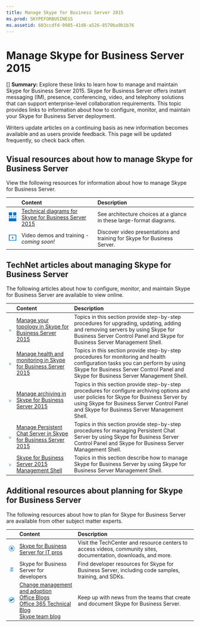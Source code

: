 ```yaml
---
title: Manage Skype for Business Server 2015
ms.prod: SKYPEFORBUSINESS
ms.assetid: 603ccdfd-9985-41d8-a526-8570ba9b1b76
---
```



# Manage Skype for Business Server 2015
[] **Summary:** Explore these links to learn how to manage and maintain Skype for Business Server 2015.
Skype for Business Server offers instant messaging (IM), presence, conferencing, video, and telephony solutions that can support enterprise-level collaboration requirements. This topic provides links to information about how to configure, monitor, and maintain your Skype for Business Server deployment. 
  
    
    

Writers update articles on a continuing basis as new information becomes available and as users provide feedback. This page will be updated frequently, so check back often.
## Visual resources about how to manage Skype for Business Server

View the following resources for information about how to manage Skype for Business Server.
  
    
    


||**Content**|**Description**|
|:-----|:-----|:-----|
|![Icon for technical diagrams](images/87de0d09-77fd-46f2-b9f6-99a7998fd332.png)| [Technical diagrams for Skype for Business Server 2015](technical-diagrams-for-skype-for-business-server-2015.md) <br/> |See architecture choices at a glance in these large-format diagrams.  <br/> |
|![Icon for videos](images/143e0d86-1c68-482a-9bf9-93e7966acca0.png)|Video demos and training -  *coming soon!*  <br/> |Discover video presentations and training for Skype for Business Server.  <br/> |
   

## TechNet articles about managing Skype for Business Server

The following articles about how to configure, monitor, and maintain Skype for Business Server are available to view online. 
  
    
    


||**Content**|**Description**|
|:-----|:-----|:-----|
|![Numeric How To Icon](images/d73b5029-a6ba-4abd-9197-d8151dabf56e.png)| [Manage your topology in Skype for Business Server 2015](manage-your-topology-in-skype-for-business-server-2015.md) <br/> |Topics in this section provide step-by-step procedures for upgrading, updating, adding and removing servers by using Skype for Business Server Control Panel and Skype for Business Server Management Shell.  <br/> |
|![Numeric How To Icon](images/d73b5029-a6ba-4abd-9197-d8151dabf56e.png)| [Manage health and monitoring in Skype for Business Server 2015](manage-health-and-monitoring-in-skype-for-business-server-2015.md) <br/> |Topics in this section provide step-by-step procedures for monitoring and health configuration tasks you can perform by using Skype for Business Server Control Panel and Skype for Business Server Management Shell.  <br/> |
|![Numeric How To Icon](images/d73b5029-a6ba-4abd-9197-d8151dabf56e.png)| [Manage archiving in Skype for Business Server 2015](manage-archiving-in-skype-for-business-server-2015.md) <br/> |Topics in this section provide step-by-step procedures for configure archiving options and user policies for Skype for Business Server by using Skype for Business Server Control Panel and Skype for Business Server Management Shell.  <br/> |
|![Numeric How To Icon](images/d73b5029-a6ba-4abd-9197-d8151dabf56e.png)| [Manage Persistent Chat Server in Skype for Business Server 2015](manage-persistent-chat-server-in-skype-for-business-server-2015.md) <br/> |Topics in this section provide step-by-step procedures for managing Persistent Chat Server by using Skype for Business Server Control Panel and Skype for Business Server Management Shell.  <br/> |
|![Numeric How To Icon](images/d73b5029-a6ba-4abd-9197-d8151dabf56e.png)| [Skype for Business Server 2015 Management Shell](skype-for-business-server-2015-management-shell.md) <br/> |Topics in this section describe how to manage Skype for Business Server by using Skype for Business Server Management Shell.  <br/> |
   

## Additional resources about planning for Skype for Business Server

The following resources about how to plan for Skype for Business Server are available from other subject matter experts. 
  
    
    


||**Content**|**Description**|
|:-----|:-----|:-----|
|![Icon for TechCenter](images/4eff581b-890b-46cb-8224-a4122137d27e.png)| [Skype for Business Server for IT pros](https://go.microsoft.com/fwlink/p/?LinkId=527960) <br/> |Visit the TechCenter and resource centers to access videos, community sites, documentation, downloads, and more.  <br/> |
|![Icon for developer content](images/3626138a-2778-407e-911f-a0dcbdc36684.png)|Skype for Business Server for developers  <br/> |Find developer resources for Skype for Business Server, including code samples, training, and SDKs.  <br/> |
|![Icon for news, blogs, and so on](images/ac692cb8-7db8-4810-b53f-1bc88b1e4cac.png)| [Change management and adoption](https://go.microsoft.com/fwlink/p/?LinkId=532796) <br/>  [Office Blogs](https://go.microsoft.com/fwlink/p/?LinkId=528899) <br/>  [Office 365 Technical Blog](https://go.microsoft.com/fwlink/p/?LinkId=532798.aspx) <br/>  [Skype team blog](https://go.microsoft.com/fwlink/p/?LinkId=532818) <br/> |Keep up with news from the teams that create and document Skype for Business Server.  <br/> |
   

